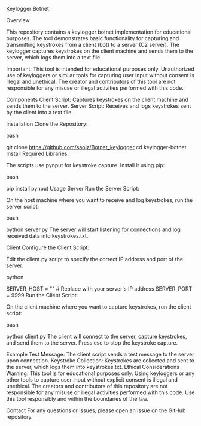 Keylogger Botnet


Overview

This repository contains a keylogger botnet implementation for educational purposes. The tool demonstrates basic functionality for capturing and transmitting keystrokes from a client (bot) to a server (C2 server). The keylogger captures keystrokes on the client machine and sends them to the server, which logs them into a text file.

Important: This tool is intended for educational purposes only. Unauthorized use of keyloggers or similar tools for capturing user input without consent is illegal and unethical. The creator and contributors of this tool are not responsible for any misuse or illegal activities performed with this code.

Components
Client Script: Captures keystrokes on the client machine and sends them to the server.
Server Script: Receives and logs keystrokes sent by the client into a text file.

Installation
Clone the Repository:

bash

git clone https://github.com/saolz/Botnet_keylogger
cd keylogger-botnet
Install Required Libraries:

The scripts use pynput for keystroke capture. Install it using pip:

bash

pip install pynput
Usage
Server
Run the Server Script:

On the host machine where you want to receive and log keystrokes, run the server script:

bash

python server.py
The server will start listening for connections and log received data into keystrokes.txt.

Client
Configure the Client Script:

Edit the client.py script to specify the correct IP address and port of the server:

python

SERVER_HOST = ""  # Replace with your server's IP address
SERVER_PORT = 9999
Run the Client Script:

On the client machine where you want to capture keystrokes, run the client script:

bash

python client.py
The client will connect to the server, capture keystrokes, and send them to the server. Press esc to stop the keystroke capture.

Example
Test Message: The client script sends a test message to the server upon connection.
Keystroke Collection: Keystrokes are collected and sent to the server, which logs them into keystrokes.txt.
Ethical Considerations
Warning: This tool is for educational purposes only. Using keyloggers or any other tools to capture user input without explicit consent is illegal and unethical. The creators and contributors of this repository are not responsible for any misuse or illegal activities performed with this code. Use this tool responsibly and within the boundaries of the law.

Contact
For any questions or issues, please open an issue on the GitHub repository.
